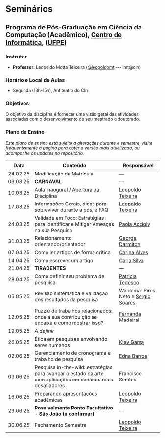 # Seminários

## Programa de Pós-Graduação em Ciência da Computação (Acadêmico), [Centro de Informática](http://www.cin.ufpe.br), ([UFPE](http://www.ufpe.br))

### Instrutor

* **Professor:** Leopoldo Motta Teixeira ([@leopoldomt](https://github.com/leopoldomt) --- lmt@cin)

### Horário e Local de Aulas

* Segunda (13h-15h), Anfiteatro do CIn

### Objetivos

O objetivo da disciplina é fornecer uma visão geral das atividades associadas com o desenvolvimento de seu mestrado e doutorado. 

### Plano de Ensino

*Este plano de ensino está sujeito a alterações durante o semestre, visite frequentemente a página para obter a versão mais atualizada, ou acompanhe os updates no repositório.*

| Data      | Conteúdo                                                                 | Responsável                |
|----------|------------------------------------------------------------------------|----------------------------|
| 24.02.25 | Modificação de Matrícula                                              | —                          |
| 03.03.25 | **CARNAVAL**                                                               | —                          |
| 10.03.25 | Aula Inaugural / Abertura da Disciplina                               | [Leopoldo Teixeira](https://leopoldomt.github.io/)   |
| 17.03.25 | Informações Gerais, dicas para sobreviver durante a pós, e FAQ        | [Leopoldo Teixeira](https://leopoldomt.github.io/)   |
| 24.03.25 | Validade em Foco: Estratégias para Identificar e Mitigar Ameaças na sua Pesquisa | [Paola Accioly](http://lattes.cnpq.br/6629813636801870)                      |
| 31.03.25 | Relacionamento orientando/orientador                                  | [George Darmiton](https://darmiton.com/)     |
| 07.04.25 | Como ler artigos de forma crítica                                    | [Carina Alves](http://lattes.cnpq.br/7752481318432762)        |
| 14.04.25 | Como escrever um artigo                                              | [Carla Silva](https://sites.google.com/site/carlotcha/shortbio?authuser=0) |
| 21.04.25 | **TIRADENTES**                                                            | —                          |
| 28.04.25 | Como definir seu problema de pesquisa                                | [Patricia Tedesco](http://lattes.cnpq.br/7465148175791735)    |
| 05.05.25 | Revisão sistemática e validação dos resultados da pesquisa          | Waldemar Pires Neto e [Sergio Soares](https://www.cin.ufpe.br/~scbs/) |
| 12.05.25 | Puzzle de trabalhos relacionados: onde a sua contribuição se encaixa e como mostrar isso? | [Fernanda Madeiral](https://fermadeiral.github.io/) |
| 19.05.25 | _A definir_                                                            |                            |
| 26.05.25 | Ética em pesquisas envolvendo seres humanos                         | [Kiev Gama](https://www.cin.ufpe.br/~kiev/) |
| 02.06.25 | Gerenciamento de cronograma e trabalho de pesquisa                  | [Edna Barros](http://lattes.cnpq.br/6291354144339437) |
| 09.06.25 | Pesquisa in-the-wild: estratégias para avançar o estado da arte com aplicações em cenários reais desafiadores | Francisco Simões           |
| 16.06.25 | Preparando apresentações acadêmicas                                 | [Leopoldo Teixeira](https://leopoldomt.github.io/)   |
| 23.06.25 | **Possivelmente Ponto Facultativo - São João (a confirmar)**            | —                          |
| 30.06.25 | Fechamento Semestre                                                 | [Leopoldo Teixeira](https://leopoldomt.github.io/)   |
